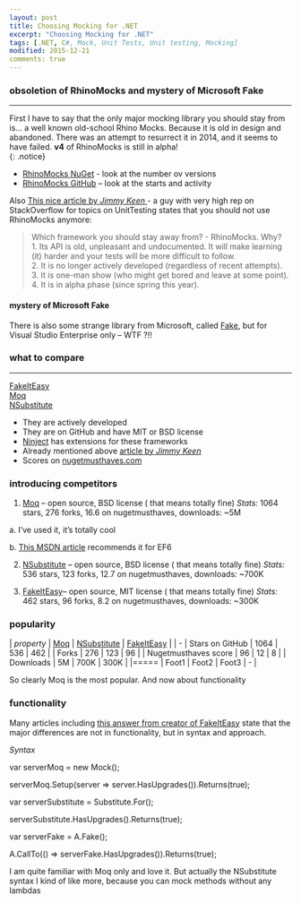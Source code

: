 ```yaml
---
layout: post
title: Choosing Mocking for .NET
excerpt: "Choosing Mocking for .NET"
tags: [.NET, C#, Mock, Unit Tests, Unit testing, Mocking]
modified: 2015-12-21
comments: true
---
```

### obsoletion of **RhinoMocks** and mystery of **Microsoft Fake**
* * * 
First I have to say that the only major mocking library you should stay from is… a well known old-school Rhino Mocks. Because it is old in design and abandoned.  There was an attempt to resurrect it in 2014, and it seems to have failed. **v4** of RhinoMocks is still in alpha!  
{: .notice}

* [RhinoMocks NuGet](https://www.nuget.org/packages/RhinoMocks) - look at the number ov versions
* [RhinoMocks GitHub](https://github.com/RhinoMocks/RhinoMocks) – look at the starts and activity

Also [This nice article by *Jimmy Keen* ](http://jimmykeen.net/2014/12/13/mocking-frameworks-comparison/) - a guy with very high rep on StackOverflow for topics on UnitTesting states that you should not use RhinoMocks anymore:
>   Which framework you should stay away from? - RhinoMocks. Why?  
>       1. Its API is old, unpleasant and undocumented. It will make learning (it) harder and your tests will be more difficult to follow.  
>       2. It is no longer actively developed (regardless of recent attempts).  
>       3. It is one-man show (who might get bored and leave at some point).  
>       4. It is in alpha phase (since spring this year).

#### mystery of Microsoft **Fake**
There is also some strange library from Microsoft, called [Fake](https://msdn.microsoft.com/en-us/library/hh549175.aspx), but for Visual Studio Enterprise only – WTF ?!!

### what to compare
* * * 
<div markdown="0"><a href="https://github.com/FakeItEasy/FakeItEasy" class="btn">FakeItEasy</a></div>
<div markdown="0"><a href="https://github.com/Moq/moq4" class="btn btn-success">Moq</a></div>
<div ><a href="https://github.com/nsubstitute/NSubstitute" class="btn btn-warning">NSubstitute</a></div>

- They are actively developed
- They are on GitHub and have MIT or BSD license
- [Ninject](https://github.com/ninject/Ninject.MockingKernel) has extensions for these frameworks
- Already mentioned above [article by *Jimmy Keen*](http://jimmykeen.net/2014/12/13/mocking-frameworks-comparison/)
- Scores on [nugetmusthaves.com](http://nugetmusthaves.com/Tag/mocking)

### introducing competitors

1) [Moq](https://github.com/Moq/moq4) – open source, BSD license ( that means totally fine) _Stats:_ 1064 stars, 276 forks, 16.6 on nugetmusthaves, downloads: ~5M

a. I’ve used it, it’s totally cool

b. [This MSDN article](https://msdn.microsoft.com/en-us/data/dn314429.aspx) recommends it for EF6

2) [NSubstitute](https://github.com/nsubstitute/NSubstitute) – open source, BSD license ( that means totally fine) _Stats:_ 536 stars, 123 forks, 12.7 on nugetmusthaves, downloads: ~700K

3) [FakeItEasy](https://github.com/FakeItEasy/FakeItEasy)– open source, MIT license ( that means totally fine) _Stats:_ 462 stars, 96 forks, 8.2 on nugetmusthaves, downloads: ~300K

### popularity
| *property* | [Moq](https://github.com/Moq/moq4) | [NSubstitute](https://github.com/nsubstitute/NSubstitute) | [FakeItEasy](https://github.com/FakeItEasy/FakeItEasy) |
| -
|  Stars on GitHub      | 1064  | 536   | 462   |
| Forks                 | 276   | 123   | 96    |
| Nugetmusthaves score  | 96    | 12    | 8     |
| Downloads             | 5M    | 700K  | 300K  |
|=====
| Foot1   | Foot2   | Foot3 | - |

So clearly Moq is the most popular. And now about functionality

### functionality
Many articles including [this answer from creator of FakeItEasy](http://stackoverflow.com/a/4174495) state that the major differences are not in functionality, but in syntax and approach.



<td valign="top">

_Syntax_

</td>

<td valign="top">

var serverMoq = new Mock<IServerGateway>();

serverMoq.Setup(server => server.HasUpgrades()).Returns(true);

</td>

<td valign="top">

var serverSubstitute = Substitute.For<IServerGateway>();

serverSubstitute.HasUpgrades().Returns(true);

</td>

<td valign="top">

var serverFake = A.Fake<IServerGateway>();

A.CallTo(() => serverFake.HasUpgrades()).Returns(true);

</td>

</tr>

</tbody>

</table>

I am quite familiar with Moq only and love it. But actually the NSubstitute syntax I kind of like more, because you can mock methods without any lambdas
